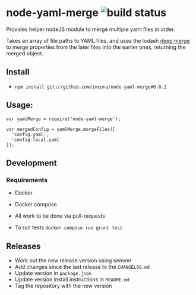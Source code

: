 # node-yaml-merge ![build status](https://travis-ci.org/incuna/node-yaml-merge.svg)
Provides helper nodeJS module to merge multiple yaml files in order.

Takes an array of file paths to YAML files, and uses the lodash [deep merge](https://lodash.com/docs#merge) to merge properties from the later files into the earlier ones, returning the merged object.

## Install
* `npm install git://github.com/incuna/node-yaml-merge#0.0.2`

## Usage:
```
var yamlMerge = require('node-yaml-merge');

var mergedConfig = yamlMerge.mergeFiles([
  'config.yaml',
  'config-local.yaml'
]);
```

## Development
### Requirements
* Docker
* Docker compose

* All work to be done via pull-requests
* To run tests `docker-compose run grunt test`

## Releases
* Work out the new release version using semver
* Add changes since the last release to the `CHANGELOG.md`
* Update version in `package.json`
* Update version install instructions in `README.md`
* Tag the repository with the new version
